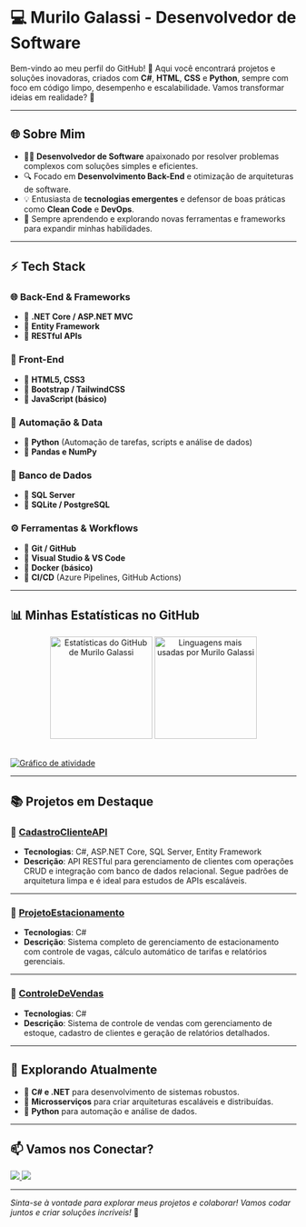# 💻 **Murilo Galassi - Desenvolvedor de Software**

Bem-vindo ao meu perfil do GitHub! 🚀 Aqui você encontrará projetos e soluções inovadoras, criados com **C#**, **HTML**, **CSS** e **Python**, sempre com foco em código limpo, desempenho e escalabilidade. Vamos transformar ideias em realidade? 🌟

---

## 🌐 **Sobre Mim**

- 👨‍💻 **Desenvolvedor de Software** apaixonado por resolver problemas complexos com soluções simples e eficientes.  
- 🔍 Focado em **Desenvolvimento Back-End** e otimização de arquiteturas de software.  
- 💡 Entusiasta de **tecnologias emergentes** e defensor de boas práticas como **Clean Code** e **DevOps**.  
- 🌱 Sempre aprendendo e explorando novas ferramentas e frameworks para expandir minhas habilidades.

---

## ⚡ **Tech Stack**

### 🌐 **Back-End & Frameworks**
- 🔹 **.NET Core / ASP.NET MVC**
- 🔹 **Entity Framework**
- 🔹 **RESTful APIs**

### 🎨 **Front-End**
- 🔹 **HTML5, CSS3**
- 🔹 **Bootstrap / TailwindCSS**
- 🔹 **JavaScript (básico)**

### 🤖 **Automação & Data**
- 🔹 **Python** (Automação de tarefas, scripts e análise de dados)
- 🔹 **Pandas e NumPy**

### 💾 **Banco de Dados**
- 🔹 **SQL Server**
- 🔹 **SQLite / PostgreSQL**

### ⚙️ **Ferramentas & Workflows**
- 🔹 **Git / GitHub**
- 🔹 **Visual Studio & VS Code**
- 🔹 **Docker (básico)**
- 🔹 **CI/CD** (Azure Pipelines, GitHub Actions)


---

## 📊 **Minhas Estatísticas no GitHub**

<div align="center">
  <img height="180em" src="https://github-readme-stats.vercel.app/api?username=MuriloGalassi&show_icons=true&hide_border=true&theme=radical" alt="Estatísticas do GitHub de Murilo Galassi" />
  <img height="180em" src="https://github-readme-stats.vercel.app/api/top-langs/?username=MuriloGalassi&layout=compact&hide_border=true&theme=radical" alt="Linguagens mais usadas por Murilo Galassi" />
</div>

<br>

[![Gráfico de atividade](https://github-readme-activity-graph.vercel.app/graph?username=MuriloGalassi&bg_color=0d1117&color=58a6ff&line=58a6ff&point=fef3bd&area=true&hide_border=true)](https://github.com/ashutosh00710/github-readme-activity-graph)

---

## 📚 **Projetos em Destaque**

### 🔹 [CadastroClienteAPI](https://github.com/MuriloGalassi/CadastroClienteAPI)  
- **Tecnologias**: C#, ASP.NET Core, SQL Server, Entity Framework  
- **Descrição**: API RESTful para gerenciamento de clientes com operações CRUD e integração com banco de dados relacional. Segue padrões de arquitetura limpa e é ideal para estudos de APIs escaláveis.

---

### 🔹 [ProjetoEstacionamento](https://github.com/MuriloGalassi/ProjetoEstacionamento)  
- **Tecnologias**: C#  
- **Descrição**: Sistema completo de gerenciamento de estacionamento com controle de vagas, cálculo automático de tarifas e relatórios gerenciais.

---

### 🔹 [ControleDeVendas](https://github.com/MuriloGalassi/ControleDeVendas)  
- **Tecnologias**: C#  
- **Descrição**: Sistema de controle de vendas com gerenciamento de estoque, cadastro de clientes e geração de relatórios detalhados.

---

## 🌱 **Explorando Atualmente**

- 🔹 **C# e .NET** para desenvolvimento de sistemas robustos.  
- 🔹 **Microsserviços** para criar arquiteturas escaláveis e distribuídas.  
- 🔹 **Python** para automação e análise de dados.  

---

## 📫 **Vamos nos Conectar?**

<p align="left">
  <a href="https://www.linkedin.com/in/murilo-galassi-56b219226/" target="_blank">
    <img src="https://img.shields.io/badge/LinkedIn-0077B5?style=for-the-badge&logo=linkedin&logoColor=white" />
  </a>
  <a href="mailto:seuemail@dominio.com" target="_blank">
    <img src="https://img.shields.io/badge/Email-D14836?style=for-the-badge&logo=gmail&logoColor=white" />
  </a>
</p>

---

_Sinta-se à vontade para explorar meus projetos e colaborar! Vamos codar juntos e criar soluções incríveis!_ 🚀
